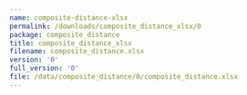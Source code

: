 ```yaml
---
name: composite-distance-xlsx
permalink: /downloads/composite_distance_xlsx/0
package: composite_distance
title: composite_distance_xlsx
filename: composite_distance.xlsx
version: '0'
full_version: '0'
file: /data/composite_distance/0/composite_distance.xlsx
---
```

